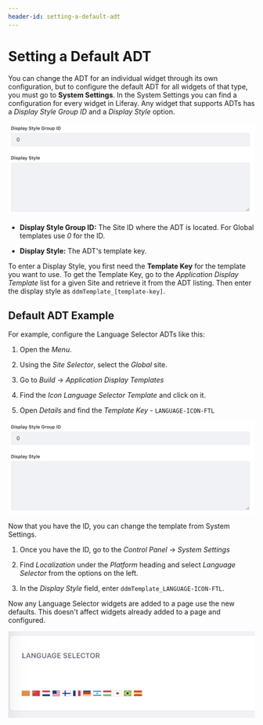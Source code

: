 ```yaml
---
header-id: setting-a-default-adt
---
```


# Setting a Default ADT

You can change the ADT for an individual widget through its own configuration,
but to configure the default ADT for all widgets of that type, you must go to
**System Settings**. In the System Settings you can find a configuration for
every widget in Liferay. Any widget that supports ADTs has a *Display Style
Group ID* and a *Display Style* option.

![Figure 1: The ADT configuration in System Settings lets you change the display style.](../../../../../images/adt-system-settings.png)


- **Display Style Group ID:** The Site ID where the ADT is located. For Global
  templates use *0* for the ID.
 
- **Display Style:** The ADT's template key. 

To enter a Display Style, you first need the **Template Key** for the template
you want to use. To get the Template Key, go to the *Application Display 
Template* list for a given Site and retrieve it from the ADT listing. Then
enter the display style as `ddmTemplate_[template-key]`.

## Default ADT Example

For example, configure the Language Selector ADTs like this:

1.  Open the *Menu*.

2.  Using the *Site Selector*, select the *Global* site.

3.  Go to *Build* &rarr; *Application Display Templates*

4.  Find the *Icon* *Language Selector Template* and click on it.

5.  Open *Details* and find the *Template Key* - `LANGUAGE-ICON-FTL`

![Figure 2: System Settings shows where you can find the Template Key.](../../../../../images/adt-system-settings.png)

Now that you have the ID, you can change the template from System Settings.

1.  Once you have the ID, go to the *Control Panel* &rarr; *System Settings* 

2.  Find *Localization* under the *Platform* heading and select *Language 
    Selector* from the options on the left.
 
3.  In the *Display Style* field, enter `ddmTemplate_LANGUAGE-ICON-FTL`.
 
Now any Language Selector widgets are added to a page use the new defaults.
This doesn't affect widgets already added to a page and configured.

![Figure 3: You can see the new default configuration.](../../../../../images/adt-new-default.png)
